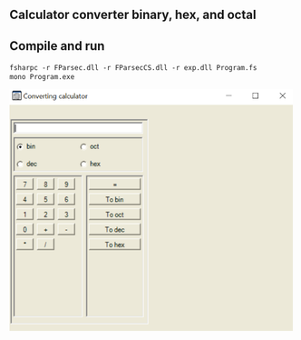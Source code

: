 ## Calculator converter binary, hex, and octal


## Compile and run
```
fsharpc -r FParsec.dll -r FParsecCS.dll -r exp.dll Program.fs
mono Program.exe
```   
<p align="left">
   <img src=./photo.png" alt="application running" width="500px">
</p>

